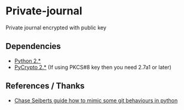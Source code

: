 Private-journal
===============

Private journal encrypted with public key

## Dependencies
* [Python 2.*](https://www.python.org/)
* [PyCrypto 2.*](ttps://www.dlitz.net/software/pycrypto/) (If using PKCS#8 key then you need 2.7a1 or later)

## References / Thanks
* [Chase Seiberts guide how to mimic some git behaviours in python](http://chase-seibert.github.io/blog/2012/10/31/python-fork-exec-vim-raw-input.html)
